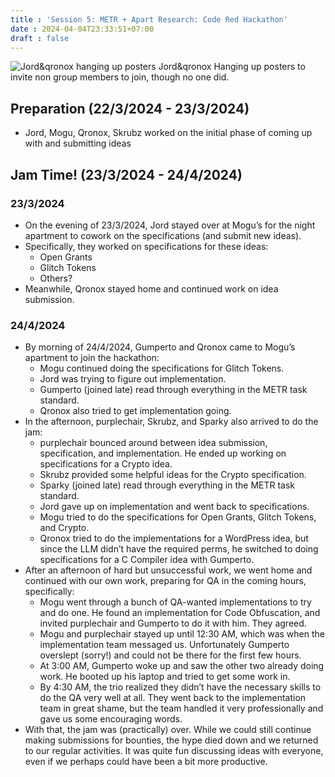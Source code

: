 ```yaml
---
title : 'Session 5: METR + Apart Research: Code Red Hackathon'
date : 2024-04-04T23:33:51+07:00
draft : false
---
```


![Jord&qronox hanging up posters](/image16.jpg)
Jord&qronox Hanging up posters to invite non group members to join, though no one did.

## Preparation (22/3/2024 - 23/3/2024)

- Jord, Mogu, Qronox, Skrubz worked on the initial phase of coming up with and submitting ideas 

## Jam Time! (23/3/2024 - 24/4/2024)

### 23/3/2024

- On the evening of 23/3/2024, Jord stayed over at Mogu’s for the night apartment to cowork on the specifications (and submit new ideas).
- Specifically, they worked on specifications for these ideas:
  - Open Grants
  - Glitch Tokens
  - Others?
- Meanwhile, Qronox stayed home and continued work on idea submission.

### 24/4/2024

- By morning of 24/4/2024, Gumperto and Qronox came to Mogu’s apartment to join the hackathon:
  - Mogu continued doing the specifications for Glitch Tokens.
  - Jord was trying to figure out implementation.
  - Gumperto (joined late) read through everything in the METR task standard.
  - Qronox also tried to get implementation going.
- In the afternoon, purplechair, Skrubz, and Sparky also arrived to do the jam:
  - purplechair bounced around between idea submission, specification, and implementation. He ended up working on specifications for a Crypto idea.
  - Skrubz provided some helpful ideas for the Crypto specification.
  - Sparky (joined late) read through everything in the METR task standard.
  - Jord gave up on implementation and went back to specifications.
  - Mogu tried to do the specifications for Open Grants, Glitch Tokens, and Crypto.
  - Qronox tried to do the implementations for a WordPress idea, but since the LLM didn’t have the required perms, he switched to doing specifications for a C Compiler idea with Gumperto.
- After an afternoon of hard but unsuccessful work, we went home and continued with our own work, preparing for QA in the coming hours, specifically:
  - Mogu went through a bunch of QA-wanted implementations to try and do one. He found an implementation for Code Obfuscation, and invited purplechair and Gumperto to do it with him. They agreed.
  - Mogu and purplechair stayed up until 12:30 AM, which was when the implementation team messaged us. Unfortunately Gumperto overslept (sorry!) and could not be there for the first few hours.
  - At 3:00 AM, Gumperto woke up and saw the other two already doing work. He booted up his laptop and tried to get some work in.
  - By 4:30 AM, the trio realized they didn’t have the necessary skills to do the QA very well at all. They went back to the implementation team in great shame, but the team handled it very professionally and gave us some encouraging words.
- With that, the jam was (practically) over. While we could still continue making submissions for bounties, the hype died down and we returned to our regular activities. It was quite fun discussing ideas with everyone, even if we perhaps could have been a bit more productive.

